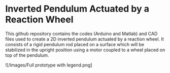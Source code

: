 # Inverted Pendulum Actuated by a Reaction Wheel

This github repository contains the codes (Arduino and Matlab) and CAD files used to create a 2D inverted pendulum actuated by a reaction wheel. 
It consists of a rigid pendulum rod placed on a surface which will be stabilized in the upright position using a motor coupled to a wheel placed on top of the pendulum.

![/Images/Full prototype with legend.png]
